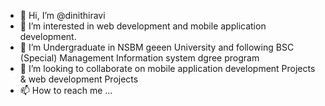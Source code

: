 - 👋 Hi, I’m @dinithiravi
- 👀 I’m interested in web development and mobile application development.
- 🌱 I’m Undergraduate in NSBM geeen University and following BSC (Special) Management Information system dgree program
- 💞️ I’m looking to collaborate on mobile application development Projects & web development Projects
- 📫 How to reach me ...

<!---
dinithiravi/dinithiravi is a ✨ special ✨ repository because its `README.md` (this file) appears on your GitHub profile.
You can click the Preview link to take a look at your changes.
--->
